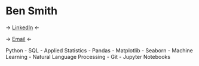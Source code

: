 # Ben Smith

-> [LinkedIn](https://www.linkedin.com/in/bensmith07/) <-

-> [Email](mailto:ben.f.smith07@gmail.com) <-

Python - SQL - Applied Statistics - Pandas - Matplotlib - Seaborn - Machine Learning - Natural Language Processing - Git - Jupyter Notebooks
